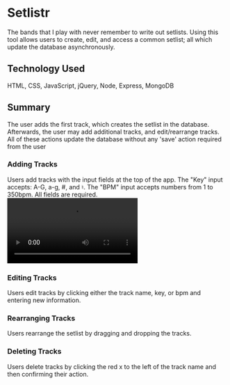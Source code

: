 # Setlistr
The bands that I play with never remember to write out setlists. Using this tool allows users to create, edit, and access a common setlist; all which update the database asynchronously.

## Technology Used
HTML, CSS, JavaScript, jQuery, Node, Express, MongoDB

## Summary
The user adds the first track, which creates the setlist in the database. Afterwards, the user may add additional tracks, and edit/rearrange tracks. All of these actions update the database without any 'save' action required from the user

### Adding Tracks
Users add tracks with the input fields at the top of the app. The "Key" input accepts: A-G, a-g, #, and ♮. The "BPM" input accepts numbers from 1 to 350bpm. All fields are required.
![add track video](https://github.com/chasingSublimity/Setlistr/blob/master/readme-videos/add-track.mov)

### Editing Tracks
Users edit tracks by clicking either the track name, key, or bpm and entering new information. 

### Rearranging Tracks
Users rearrange the setlist by dragging and dropping the tracks.

### Deleting Tracks
Users delete tracks by clicking the red x to the left of the track name and then confirming their action.